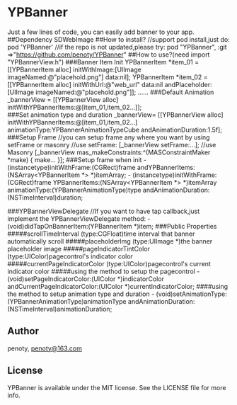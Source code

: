 # YPBanner
Just a few lines of code, you can easily add banner to your app. 
##Dependency
SDWebImage
##How to install?
        //support pod install,just do:
        pod 'YPBanner' 
        //if the repo is not updated,please try:
        pod "YPBanner", :git =>"https://github.com/penoty/YPBanner"
##How to use?(need import "YPBannerView.h")
###Banner Item Init
        YPBannerItem *item_01 = [[YPBannerItem alloc] initWithImage:[UIImage imageNamed:@"placehold.png"] data:nil];
        YPBannerItem *item_02 = [[YPBannerItem alloc] initWithUrl:@"web_url" 
                                                             data:nil 
                                                   andPlaceholder:[UIImage imageNamed:@"placehold.png"]];
        ......
###Default Animation
        _bannerView = [[YPBannerView alloc] initWithYPBannerItems:@[item_01,item_02...]];     
###Set animation type and duration
        _bannerView= [[YPBannerView alloc] initWithYPBannerItems:@[item_01,item_02...] 
                                                   animationType:YPBannerAnimationTypeCube 
                                            andAnimationDuration:1.5f];
###Setup Frame
        //you can setup frame any where you want by using setFrame or masonry
        //use setFrame:
        [_bannerView setFrame:...];
        //use Masonry
        [_bannerView mas_makeConstraints:^(MASConstraintMaker *make) {
                make...
         }];
###Setup frame when init
        - (instancetype)initWithFrame:(CGRect)frame
                     andYPBannerItems:(NSArray<YPBannerItem *> *)itemArray;
        - (instancetype)initWithFrame:(CGRect)frame
                        YPBannerItems:(NSArray<YPBannerItem *> *)itemArray      
                        animationType:(YPBannerAnimationType)type
                 andAnimationDuration:(NSTimeInterval)duration;

###YPBannerViewDelegate
        //If you want to have tap callback,just implement the YPBannerViewDelegate method:
        - (void)didTapOnBannerItem:(YPBannerItem *)item;
###Public Properties
#####scrollTimeInterval
        (type:CGFloat)time interval that banner automatically scroll
#####placeholderImg
        (type:UIImage *)the banner placeholder image 
#####pageIndicatorTintColor
        (type:UIColor)pagecontrol's indicator color
#####currentPageIndicatorColor
        (type:UIColor)pagecontrol's current indicator color
#####using the method to setup the pagecontrol
        - (void)setPageIndicatorColor:(UIColor *)indicatorColor 
         andCurrentPageIndicatorColor:(UIColor *)currentIndicatorColor;
####using the method to setup animation type and duration
        - (void)setAnimationType:(YPBannerAnimationType)animationType
         andAnimationDuration:(NSTimeInterval)animationDuration;
## Author
penoty, penoty@163.com
## License
YPBanner is available under the MIT license. See the LICENSE file for more info.
